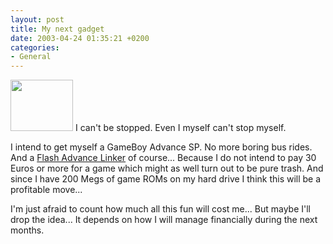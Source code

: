 ```yaml
---
layout: post
title: My next gadget
date: 2003-04-24 01:35:21 +0200
categories:
- General
---
```

<a href="http://www.rusiczki.net/blog/blogpics/gameboy_advance_sp.html" onclick="window.open('http://www.rusiczki.net/blog/blogpics/gameboy_advance_sp.html','popup','width=500,height=414,scrollbars=no,resizable=no,toolbar=no,directories=no,location=no,menubar=no,status=no,left=0,top=0'); return false"><img src="http://www.rusiczki.net/blog/blogpics/gameboy_advance_sp-thumb.jpg" width="100" height="82" border="0" class="postimage" /></a> I can't be stopped. Even I myself can't stop myself.

I intend to get myself a GameBoy Advance SP. No more boring bus rides. And a <a href="http://www.gamegizmo.com/products.php?sysID=5&catID=13&pID=15">Flash Advance Linker</a> of course... Because I do not intend to pay 30 Euros or more for a game which might as well turn out to be pure trash. And since I have 200 Megs of game ROMs on my hard drive I think this will be a profitable move...

I'm just afraid to count how much all this fun will cost me... But maybe I'll drop the idea... It depends on how I will manage financially during the next months.
